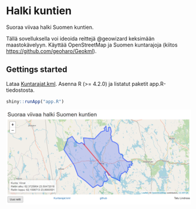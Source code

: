 # Halki kuntien

Suoraa viivaa halki Suomen kuntien.

Tällä sovelluksella voi ideoida reittejä @geowizard keksimään maastokävelyyn.
Käyttää OpenStreetMap ja Suomen kuntarajoja (kiitos https://github.com/geoharo/Geokml).

## Gettings started

Lataa [Kuntarajat.kml](https://github.com/geoharo/Geokml). Asenna R (>= 4.2.0) ja listatut paketit app.R-tiedostosta.

```R
shiny::runApp("app.R")
```

![example](https://raw.githubusercontent.com/taturl/halki-kuntien/master//example.png)
